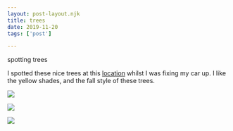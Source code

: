 ```yaml
---
layout: post-layout.njk
title: trees
date: 2019-11-20
tags: ['post']

---
```

<!-- Excerpt Start -->
spotting trees
<!-- Excerpt End -->

I spotted these nice trees at this [location](https://goo.gl/maps/VhV6W2EYwWzVQPjL7) whilst I was fixing my car up. I like the yellow shades, and the fall style of these trees. 

![](https://i.postimg.cc/3JH5pVhG/IMG-20191120-143133.jpg)

![](https://i.postimg.cc/vHLRvh8N/IMG-20191120-143617.jpg)

![](https://i.postimg.cc/8z12XvjP/IMG-20191120-143809.jpg)
